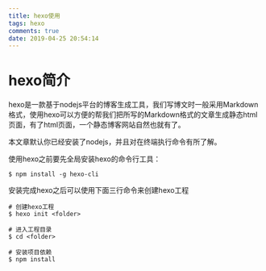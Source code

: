 ```yaml
---
title: hexo使用
tags: hexo
comments: true
date: 2019-04-25 20:54:14
---
```



# hexo简介
hexo是一款基于nodejs平台的博客生成工具，我们写博文时一般采用Markdown格式，使用hexo可以方便的帮我们把所写的Markdown格式的文章生成静态html页面，有了html页面，一个静态博客网站自然也就有了。

本文章默认你已经安装了nodejs，并且对在终端执行命令有所了解。

使用hexo之前要先全局安装hexo的命令行工具：

```
$ npm install -g hexo-cli
```

安装完成hexo之后可以使用下面三行命令来创建hexo工程
```
# 创建hexo工程
$ hexo init <folder> 

# 进入工程目录
$ cd <folder>

# 安装项目依赖
$ npm install
```





